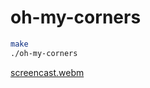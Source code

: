 # oh-my-corners

```sh
make
./oh-my-corners
```

[screencast.webm](https://user-images.githubusercontent.com/140617/219447474-2160b582-ed57-438c-82a4-4d6d96954148.webm)
